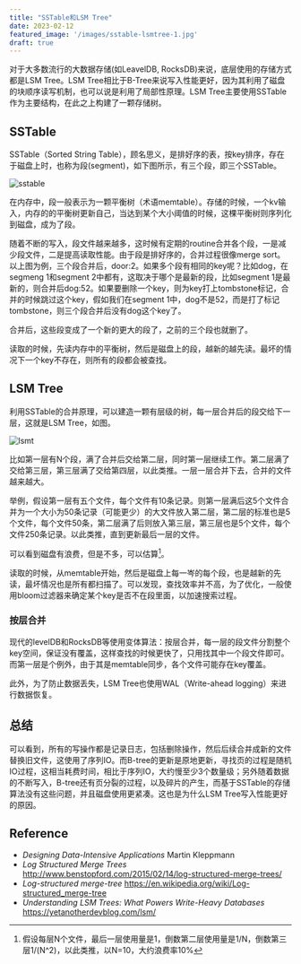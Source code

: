 ```yaml
---
title: "SSTable和LSM Tree"
date: 2023-02-12
featured_image: '/images/sstable-lsmtree-1.jpg'
draft: true
---
```

对于大多数流行的大数据存储(如LeavelDB, RocksDB)来说，底层使用的存储方式都是LSM Tree。LSM Tree相比于B-Tree来说写入性能更好，因为其利用了磁盘的块顺序读写机制，也可以说是利用了局部性原理。LSM Tree主要使用SSTable作为主要结构，在此之上构建了一颗存储树。

## SSTable
SSTable（Sorted String Table），顾名思义，是排好序的表，按key排序，存在于磁盘上时，也称为段(segment)，如下图所示，有三个段，即三个SSTable。

![sstable](https://yetanotherdevblog.com/content/images/2020/06/output-onlinepngtools--3-.png)

在内存中，段一般表示为一颗平衡树（术语memtable）。存储的时候，一个kv输入，内存的的平衡树更新自己，当达到某个大小阈值的时候，这棵平衡树则序列化到磁盘，成为了段。

随着不断的写入，段文件越来越多，这时候有定期的routine合并各个段，一是减少段文件，二是提高读取性能。由于段是排好序的，合并过程很像merge sort。以上图为例，三个段合并后，door:2。如果多个段有相同的key呢？比如dog，在segmeng 1和segment 2中都有，这取决于哪个是最新的段，比如segment 1是最新的，则合并后dog:52。如果要删除一个key，则为key打上tombstone标记，合并的时候跳过这个key，假如我们在segment 1中，dog不是52，而是打了标记tombstone，则三个段合并后没有dog这个key了。

合并后，这些段变成了一个新的更大的段了，之前的三个段也就删了。

读取的时候，先读内存中的平衡树，然后是磁盘上的段，越新的越先读。最坏的情况下一个key不存在，则所有的段都会被查找。

## LSM Tree
利用SSTable的合并原理，可以建造一颗有层级的树，每一层合并后的段交给下一层，这就是LSM Tree，如图。

![lsmt](https://upload.wikimedia.org/wikipedia/commons/f/f2/LSM_Tree.png)

比如第一层有N个段，满了合并后交给第二层，同时第一层继续工作。第二层满了交给第三层，第三层满了交给第四层，以此类推。一层一层合并下去，合并的文件越来越大。

举例，假设第一层有五个文件，每个文件有10条记录。则第一层满后这5个文件合并为一个大小为50条记录（可能更少）的大文件放入第二层，第二层的标准也是5个文件，每个文件50条，第二层满了后则放入第三层，第三层也是5个文件，每个文件250条记录。以此类推，直到更新最后一层的文件。

可以看到磁盘有浪费，但是不多，可以估算[^disk-waste]。

[^disk-waste]: 假设每层N个文件，最后一层使用量是1，倒数第二层使用量是1/N，倒数第三层1/(N^2)，以此类推，以N=10，大约浪费率10%

读取的时候，从memtable开始，然后是磁盘上每一岑的每个段，也是越新的先读，最坏情况也是所有都扫描了。可以发现，查找效率并不高，为了优化，一般使用bloom过滤器来确定某个key是否不在段里面，以加速搜索过程。

### 按层合并
现代的levelDB和RocksDB等使用变体算法：按层合并，每一层的段文件分割整个key空间，保证没有覆盖，这样查找的时候更快了，只用找其中一个段文件即可。而第一层是个例外，由于其是memtable同步，各个文件可能存在key覆盖。

此外，为了防止数据丢失，LSM Tree也使用WAL（Write-ahead logging）来进行数据恢复。

## 总结
可以看到，所有的写操作都是记录日志，包括删除操作，然后后续合并成新的文件替换旧文件，这使用了序列IO。而B-tree的更新是原地更新，寻找页的过程是随机IO过程，这相当耗费时间，相比于序列IO，大约慢至少3个数量级；另外随着数据的不断写入，B-tree还有页分裂的过程，以及碎片的产生，而基于SSTable的存储算法没有这些问题，并且磁盘使用更紧凑。这也是为什么LSM Tree写入性能更好的原因。

## Reference

+ *Designing Data-Intensive Applications* Martin Kleppmann
+ *Log Structured Merge Trees* http://www.benstopford.com/2015/02/14/log-structured-merge-trees/
+ *Log-structured merge-tree* https://en.wikipedia.org/wiki/Log-structured_merge-tree
+ *Understanding LSM Trees: What Powers Write-Heavy Databases* https://yetanotherdevblog.com/lsm/
